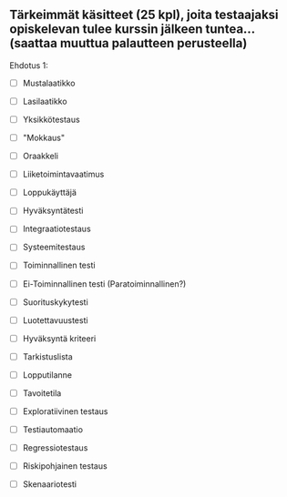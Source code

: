 ## Tärkeimmät käsitteet (25 kpl), joita testaajaksi opiskelevan tulee kurssin jälkeen tuntea... (saattaa muuttua palautteen perusteella)

Ehdotus 1:


- [ ] Mustalaatikko
- [ ] Lasilaatikko
- [ ] Yksikkötestaus
- [ ] "Mokkaus"
- [ ] Oraakkeli
- [ ] Liiketoimintavaatimus
- [ ] Loppukäyttäjä
- [ ] Hyväksyntätesti
- [ ] Integraatiotestaus
-[ ] Systeemitestaus
-[ ] Toiminnallinen testi
-[ ] Ei-Toiminnallinen testi (Paratoiminnallinen?)
-[ ] Suorituskykytesti
-[ ] Luotettavuustesti
-[ ] Hyväksyntä kriteeri
-[ ] Tarkistuslista
-[ ] Lopputilanne
-[ ] Tavoitetila
-[ ] Exploratiivinen testaus
-[ ] Testiautomaatio
-[ ] Regressiotestaus
-[ ] Riskipohjainen testaus
-[ ] Skenaariotesti










